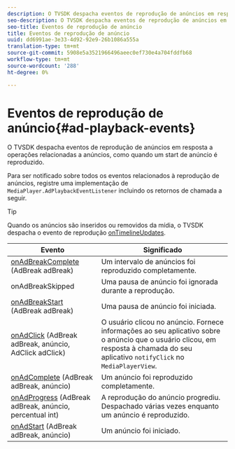 ```yaml
---
description: O TVSDK despacha eventos de reprodução de anúncios em resposta a operações relacionadas a anúncios, como quando um start de anúncio é reproduzido.
seo-description: O TVSDK despacha eventos de reprodução de anúncios em resposta a operações relacionadas a anúncios, como quando um start de anúncio é reproduzido.
seo-title: Eventos de reprodução de anúncio
title: Eventos de reprodução de anúncio
uuid: dd6991ae-3e33-4d92-92e9-26b1086a555a
translation-type: tm+mt
source-git-commit: 5908e5a3521966496aeec0ef730e4a704fddfb68
workflow-type: tm+mt
source-wordcount: '288'
ht-degree: 0%

---
```



# Eventos de reprodução de anúncio{#ad-playback-events}

O TVSDK despacha eventos de reprodução de anúncios em resposta a operações relacionadas a anúncios, como quando um start de anúncio é reproduzido.

Para ser notificado sobre todos os eventos relacionados à reprodução de anúncios, registre uma implementação de `MediaPlayer.AdPlaybackEventListener` incluindo os retornos de chamada a seguir.

>[!TIP]
>
>Quando os anúncios são inseridos ou removidos da mídia, o TVSDK despacha o evento de reprodução [onTimelineUpdates](https://help.adobe.com/en_US/primetime/api/psdk/javadoc_1.4/com/adobe/mediacore/MediaPlayer.PlaybackEventListener.html#onTimelineUpdated()).

| Evento | Significado |
|---|---|
| [onAdBreakComplete](https://help.adobe.com/en_US/primetime/api/psdk/javadoc_1.4/com/adobe/mediacore/MediaPlayer.AdPlaybackEventListener.html#onAdBreakComplete(com.adobe.mediacore.timeline.advertising.AdBreak)) (AdBreak adBreak) | Um intervalo de anúncios foi reproduzido completamente. |
| onAdBreakSkipped | Uma pausa de anúncio foi ignorada durante a reprodução. |
| [onAdBreakStart](https://help.adobe.com/en_US/primetime/api/psdk/javadoc_1.4/com/adobe/mediacore/MediaPlayer.AdPlaybackEventListener.html#onAdBreakStart(com.adobe.mediacore.timeline.advertising.AdBreak)) (AdBreak adBreak) | Uma pausa de anúncio foi iniciada. |
| [onAdClick](https://help.adobe.com/en_US/primetime/api/psdk/javadoc_1.4/com/adobe/mediacore/MediaPlayer.AdPlaybackEventListener.html#onAdClick(com.adobe.mediacore.timeline.advertising.AdBreak,%20com.adobe.mediacore.timeline.advertising.Ad,%20com.adobe.mediacore.timeline.advertising.AdClick)) (AdBreak adBreak, anúncio, AdClick adClick) | O usuário clicou no anúncio. Fornece informações ao seu aplicativo sobre o anúncio que o usuário clicou, em resposta à chamada do seu aplicativo `notifyClick` no `MediaPlayerView`. |
| [onAdComplete](https://help.adobe.com/en_US/primetime/api/psdk/javadoc_1.4/com/adobe/mediacore/MediaPlayer.AdPlaybackEventListener.html#onAdComplete(com.adobe.mediacore.timeline.advertising.AdBreak)) (AdBreak adBreak, anúncio) | Um anúncio foi reproduzido completamente. |
| [onAdProgress](https://help.adobe.com/en_US/primetime/api/psdk/javadoc_1.4/com/adobe/mediacore/MediaPlayer.AdPlaybackEventListener.html#onAdProgress(com.adobe.mediacore.timeline.advertising.AdBreak,com.adobe.mediacore.timeline.advertising.Ad,%20int)) (AdBreak adBreak, anúncio, percentual int) | A reprodução do anúncio progrediu. Despachado várias vezes enquanto um anúncio é reproduzido. |
| [onAdStart](https://help.adobe.com/en_US/primetime/api/psdk/javadoc_1.4/com/adobe/mediacore/MediaPlayer.AdPlaybackEventListener.html#onAdStart(com.adobe.mediacore.timeline.advertising.AdBreak,%20com.adobe.mediacore.timeline.advertising.Ad)) (AdBreak adBreak, anúncio) | Um anúncio foi iniciado. |